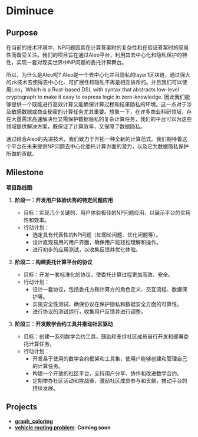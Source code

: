 # Diminuce

## Purpose

在当前的技术环境中，NP问题因其在计算答案时的复杂性和在验证答案时的简易性而备受关注。我们的项目旨在通过Aleo平台，利用其去中心化和隐私保护的特性，实现一套对现实世界中NP问题的委托计算舞台。

所以，为什么是Aleo呢? Aleo是一个去中心化并且隐私的layer1区块链，通过强大的zk技术去使得去中心化、可扩展性和隐私不再是相互排斥的。并且我们可以使用Leo，Which is a Rust-based DSL with syntax that abstracts low-level cryptograph to make it easy to express logic in zero-knowledge. 因此我们能够提供一个既能进行高效计算又能确保计算过程和结果隐私的环境。这一点对于涉及敏感数据或商业秘密的计算任务尤其重要。想象一下，在许多商业科研领域，存在大量需求高速解决但又需保护数据隐私的复杂计算任务，我们的平台可以为这些领域提供解决方案，既保证了计算效率，又保障了数据隐私。

通过结合Aleo的先进技术，我们致力于开拓一种全新的计算范式。我们期待着这个平台在未来提供NP问题去中心化委托计算方面的潜力，以及它为数据隐私保护所做的贡献。

## Milestone

**项目路线图**:

1. **阶段一：开发用户体验优秀的特定问题应用**
   - 目标：实现几个关键的、用户体验极佳的NP问题应用，以展示平台的实用性和效率。
   - 行动计划：
     - 选定具有代表性的NP问题（如图论问题、优化问题等）。
     - 设计直观易用的用户界面，确保用户能轻松理解和操作。
     - 进行初步的应用测试，以收集反馈并优化体验。

2. **阶段二：构建委托计算平台的协议**
   - 目标：开发一套标准化的协议，使委托计算过程更加高效、安全。
   - 行动计划：
     - 设计一套协议，包括委托方和计算方的角色定义、交互流程、数据保护等。
     - 实施安全性测试，确保协议在保护隐私和数据安全方面的可靠性。
     - 进行协议的测试运行，收集用户反馈并进行调整。

3. **阶段三：开发数学合约工具并推动社区驱动**
   - 目标：创建一系列数学合约工具，鼓励和支持社区成员自行开发和部署委托计算任务。
   - 行动计划：
     - 开发易于使用的数学合约框架和工具集，使用户能够创建和管理自己的计算任务。
     - 构建一个开放的社区平台，支持用户分享、协作和改进数学合约。
     - 定期举办社区活动和挑战赛，激励社区成员参与和贡献，推动平台的持续发展。

## Projects

- [**graph_coloring**](graph_coloring)
- [**vehicle routing problem**](): **Coming soon**
